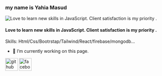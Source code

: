 ### my name is Yahia Masud
![Love to learn new skills in JavaScript. Client satisfaction is my priority .](https://i.ibb.co/190ftTD/Screenshot-2023-06-23-154800.png)
#### Love to learn new skills in JavaScript. Client satisfaction is my priority .

Skills: Html/Css/Bootrstap/Tailwind/React/firebase/mongodb...

- 🔭 I’m currently working on this page. 


[<img src='https://cdn.jsdelivr.net/npm/simple-icons@3.0.1/icons/github.svg' alt='github' height='40'>](https://github.com/https://github.com/yahiamasud)  [<img src='https://cdn.jsdelivr.net/npm/simple-icons@3.0.1/icons/facebook.svg' alt='facebook' height='40'>](https://www.facebook.com/https://www.facebook.com/yeahea.masud)  



